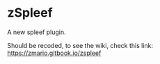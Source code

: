 # zSpleef
A new spleef plugin.

Should be recoded, to see the wiki, check this link: https://zmario.gitbook.io/zspleef
